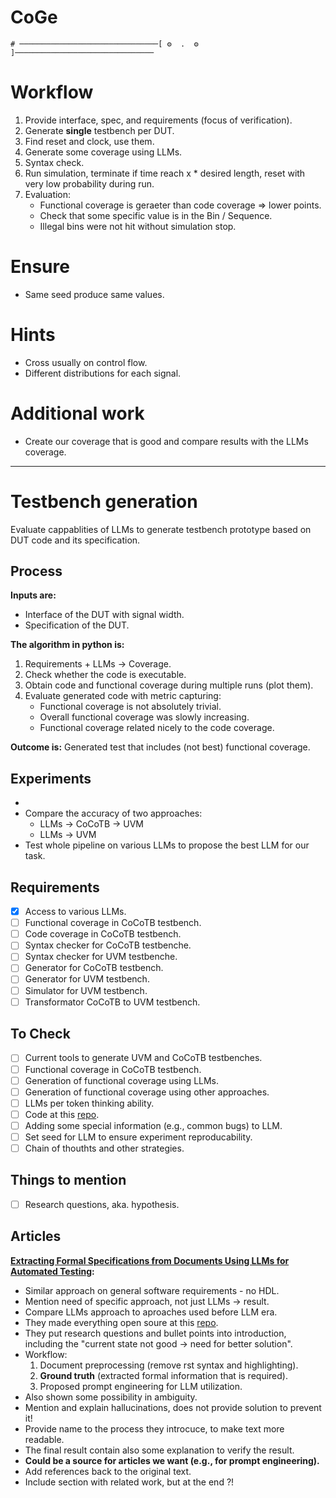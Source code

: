 # CoGe

```
# ───────────────────────────────[ ⚙️  .  ⚙️ ]───────────────────────────────
```

# Workflow
 1. Provide interface, spec, and requirements (focus of verification).
 1. Generate **single** testbench per DUT.
 1. Find reset and clock, use them.
 1. Generate some coverage using LLMs.
 1. Syntax check.
 1. Run simulation, terminate if time reach x * desired length,
    reset with very low probability during run.
 1. Evaluation:
    * Functional coverage is geraeter than code coverage => lower points.
    * Check that some specific value is in the Bin / Sequence.
    * Illegal bins were not hit without simulation stop.

# Ensure
 - Same seed produce same values.

# Hints
 - Cross usually on control flow.
 - Different distributions for each signal.

# Additional work
 - Create our coverage that is good and compare results with the LLMs coverage.



---

# Testbench generation
Evaluate cappablities of LLMs to generate testbench prototype based on DUT
code and its specification.

## Process
**Inputs are:**
 - Interface of the DUT with signal width.
 - Specification of the DUT.

**The algorithm in python is:**
 1. Requirements + LLMs -> Coverage.
 1. Check whether the code is executable.
 1. Obtain code and functional coverage during multiple runs (plot them).
 1. Evaluate generated code with metric capturing:
    * Functional coverage is not absolutely trivial.
    * Overall functional coverage was slowly increasing.
    * Functional coverage related nicely to the code coverage.

**Outcome is:** Generated test that includes (not best) functional coverage.

## Experiments
 -
 - Compare the accuracy of two approaches:
   * LLMs -> CoCoTB -> UVM
   * LLMs -> UVM
 - Test whole pipeline on various LLMs to propose the best LLM for our task.

## Requirements
 - [x] Access to various LLMs.
 - [ ] Functional coverage in CoCoTB testbench.
 - [ ] Code coverage in CoCoTB testbench.
 - [ ] Syntax checker for CoCoTB testbenche.
 - [ ] Syntax checker for UVM testbenche.
 - [ ] Generator for CoCoTB testbench.
 - [ ] Generator for UVM testbench.
 - [ ] Simulator for UVM testbench.
 - [ ] Transformator CoCoTB to UVM testbench.

## To Check
 - [ ] Current tools to generate UVM and CoCoTB testbenches.
 - [ ] Functional coverage in CoCoTB testbench.
 - [ ] Generation of functional coverage using LLMs.
 - [ ] Generation of functional coverage using other approaches.
 - [ ] LLMs per token thinking ability.
 - [ ] Code at this [repo](https://github.com/lhorse010/llm_specificaiton_extraction).
 - [ ] Adding some special information (e.g., common bugs) to LLM.
 - [ ] Set seed for LLM to ensure experiment reproducability.
 - [ ] Chain of thouthts and other strategies.

## Things to mention
 - [ ] Research questions, aka. hypothesis.

## Articles
**[Extracting Formal Specifications from Documents Using LLMs for Automated Testing](https://arxiv.org/abs/2504.01294):**
 - Similar approach on general software requirements - no HDL.
 - Mention need of specific approach, not just LLMs -> result.
 - Compare LLMs approach to aproaches used before LLM era.
 - They made everything open soure at this [repo](https://github.com/lhorse010/llm_specificaiton_extraction).
 - They put research questions and bullet points into introduction,
   including the "current state not good -> need for better solution".
 - Workflow:
   1. Document preprocessing (remove rst syntax and highlighting).
   1. **Ground truth** (extracted formal information that is required).
   1. Proposed prompt engineering for LLM utilization.
 - Also shown some possibility in ambiguity.
 - Mention and explain hallucinations, does not provide solution to prevent it!
 - Provide name to the process they introcuce, to make text more readable.
 - The final result contain also some explanation to verify the result.
 - **Could be a source for articles we want (e.g., for prompt engineering).**
 - Add references back to the original text.
 - Include section with related work, but at the end ?!
